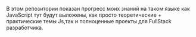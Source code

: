 В этом репозитории показан прогресс моих знаний на таком языке как JavaScript тут будут выложены, как просто теоретические + практические темы Js,так и полноценные проекты для FullStack разработчика.
